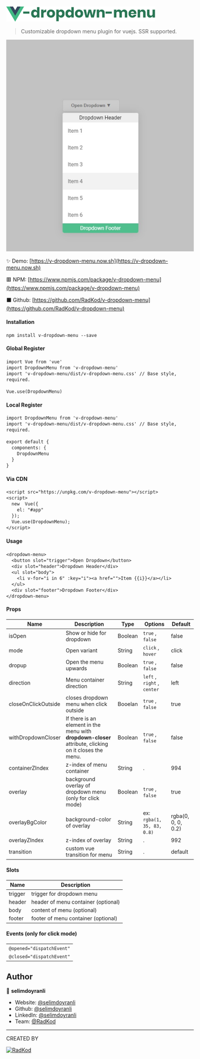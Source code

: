 
[![v-dropdown-menu](https://raw.githubusercontent.com/RadKod/v-dropdown-menu/master/preview_assets/v-dropdown-menu-logo.png)](https://www.npmjs.com/package/v-dropdown-menu)

> Customizable dropdown menu plugin for vuejs. SSR supported.

![v-dropdown-menu](https://raw.githubusercontent.com/RadKod/v-dropdown-menu/master/preview_assets/v-dropdown-menu-preview.jpg)

 ✨ Demo:
   [https://v-dropdown-menu.now.sh](https://v-dropdown-menu.now.sh)
   
 🟥 NPM:
   [https://www.npmjs.com/package/v-dropdown-menu](https://www.npmjs.com/package/v-dropdown-menu)
   
  ⬛ Github:
   [https://github.com/RadKod/v-dropdown-menu](https://github.com/RadKod/v-dropdown-menu)

#### Installation

    npm install v-dropdown-menu --save

#### Global Register

    import Vue from 'vue'
    import DropdownMenu from 'v-dropdown-menu'
    import 'v-dropdown-menu/dist/v-dropdown-menu.css' // Base style, required.
    
    Vue.use(DropdownMenu)  
 
#### Local Register

    import DropdownMenu from 'v-dropdown-menu'
    import 'v-dropdown-menu/dist/v-dropdown-menu.css' // Base style, required.
    
    export default {
      components: {
        DropdownMenu
      }
    }

#### Via CDN

    <script src="https://unpkg.com/v-dropdown-menu"></script>
    <script>
	  new  Vue({
	    el: "#app"
	  });
	  Vue.use(DropdownMenu);
    </script>

 

#### Usage

    <dropdown-menu>
      <button slot="trigger">Open Dropdown</button>
      <div slot="header">Dropdown Header</div>
      <ul slot="body">
        <li v-for="i in 6" :key="i"><a href="">Item {{i}}</a></li>
      </ul>
      <div slot="footer">Dropdown Footer</div>
    </dropdown-menu>

#### Props
| Name | Description | Type| Options| Default |
|--|--|--|--|--|
|isOpen|Show or hide for dropdown|Boolean|`true` , `false` | false
|mode|Open variant|String|`click` , `hover` | click
| dropup |Open the menu upwards | Boolean | `true` , `false` | false
|direction|Menu container direction|String|`left` , `right` , `center` | left
|closeOnClickOutside|closes dropdown menu when click outside|Booelan|`true` , `false` | true
|withDropdownCloser|  If there is an element in the menu with **dropdown-closer** attribute, clicking on it closes the menu.|Boolean|`true` , `false` | false
|containerZIndex|z-index of menu container|String| .| 994
|overlay|background overlay of dropdown menu (only for click mode) |Boolean| `true` , `false`| true
|overlayBgColor|background-color of overlay |String| ex: `rgba(1, 35, 83, 0.8)`| rgba(0, 0, 0, 0.2)
|overlayZIndex|z-index of overlay|String| .| 992
|transition|custom vue transition for menu|String| .| default

#### Slots
|Name| Description |
|--|--|
|trigger|trigger for dropdown menu |
|header|header of menu container (optional)|
|body|content of menu (optional)|
|footer|footer of menu container (optional)|

#### Events (only for click mode)
|  |
|--|
| `@opened="dispatchEvent"`|
| `@closed="dispatchEvent"`|



## Author

👤 **selimdoyranli**

* Website: [@selimdoyranli](https://selimdoyranli.com)
* Github: [@selimdoyranli](https://github.com/selimdoyranli)
* LinkedIn: [@selimdoyranli](https://linkedin.com/in/selimdoyranli)
* Team: [@RadKod](https://radkod.com)

___

CREATED BY

 [![RadKod](https://i.ibb.co/q5G6N0n/radkod-mail-imza.png)](https://www.radkod.com)
